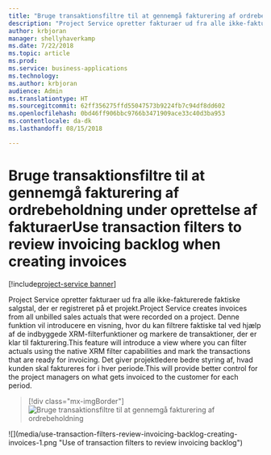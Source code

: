 ```yaml
---
title: "Bruge transaktionsfiltre til at gennemgå fakturering af ordrebeholdning under oprettelse af fakturaer"
description: "Project Service opretter fakturaer ud fra alle ikke-fakturerede faktiske salgstal, der er registreret på et projekt."
author: krbjoran
manager: shellyhaverkamp
ms.date: 7/22/2018
ms.topic: article
ms.prod: 
ms.service: business-applications
ms.technology: 
ms.author: krbjoran
audience: Admin
ms.translationtype: HT
ms.sourcegitcommit: 62ff356275ffd55047573b9224fb7c94df8dd602
ms.openlocfilehash: 0bd46ff906bbc9766b3471909ace33c40d3ba953
ms.contentlocale: da-dk
ms.lasthandoff: 08/15/2018

---
```

#  <a name="use-transaction-filters-to-review-invoicing-backlog-when-creating-invoices"></a><span data-ttu-id="4b18a-103">Bruge transaktionsfiltre til at gennemgå fakturering af ordrebeholdning under oprettelse af fakturaer</span><span class="sxs-lookup"><span data-stu-id="4b18a-103">Use transaction filters to review invoicing backlog when creating invoices</span></span> 

[!include[project-service banner](../../../includes/project-service.md)]




<span data-ttu-id="4b18a-104">Project Service opretter fakturaer ud fra alle ikke-fakturerede faktiske salgstal, der er registreret på et projekt.</span><span class="sxs-lookup"><span data-stu-id="4b18a-104">Project Service creates invoices from all unbilled sales actuals that were recorded on a project.</span></span> <span data-ttu-id="4b18a-105">Denne funktion vil introducere en visning, hvor du kan filtrere faktiske tal ved hjælp af de indbyggede XRM-filterfunktioner og markere de transaktioner, der er klar til fakturering.</span><span class="sxs-lookup"><span data-stu-id="4b18a-105">This feature will introduce a view where you can filter actuals using the native XRM filter capabilities and mark the transactions that are ready for invoicing.</span></span> <span data-ttu-id="4b18a-106">Det giver projektledere bedre styring af, hvad kunden skal faktureres for i hver periode.</span><span class="sxs-lookup"><span data-stu-id="4b18a-106">This will provide better control for the project managers on what gets invoiced to the customer for each period.</span></span>

> [!div class="mx-imgBorder"]
> <span data-ttu-id="4b18a-107">![](media/use-transaction-filters-review-invoicing-backlog-creating-invoices-1.png "Bruge transaktionsfiltre til at gennemgå fakturering af ordrebeholdning")
<!-- Picture 1 --></span><span class="sxs-lookup"><span data-stu-id="4b18a-107">![](media/use-transaction-filters-review-invoicing-backlog-creating-invoices-1.png "Use of transaction filters to review invoicing backlog")
<!-- Picture 1 --></span></span>


